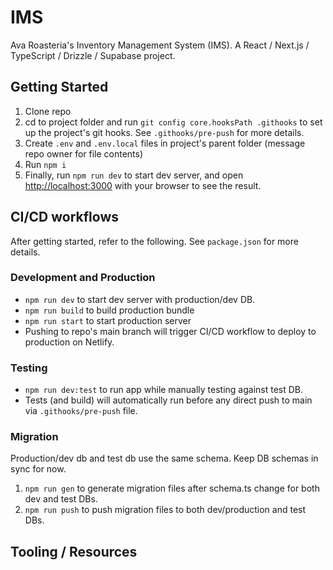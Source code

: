 # IMS

Ava Roasteria's Inventory Management System (IMS).
A React / Next.js / TypeScript / Drizzle / Supabase project.

## Getting Started

1. Clone repo
2. cd to project folder and run `git config core.hooksPath .githooks` to set up the project's git hooks. See `.githooks/pre-push` for more details.
3. Create `.env` and `.env.local` files in project's parent folder (message repo owner for file contents)
4. Run `npm i`
5. Finally, run `npm run dev` to start dev server, and open [http://localhost:3000](http://localhost:3000) with your browser to see the result.

## CI/CD workflows

After getting started, refer to the following. See `package.json` for more details.

### Development and Production

-   `npm run dev` to start dev server with production/dev DB.
-   `npm run build` to build production bundle
-   `npm run start` to start production server
-   Pushing to repo's main branch will trigger CI/CD workflow to deploy to production on Netlify.

### Testing

-   `npm run dev:test` to run app while manually testing against test DB.
-   Tests (and build) will automatically run before any direct push to main via `.githooks/pre-push` file.

### Migration

Production/dev db and test db use the same schema. Keep DB schemas in sync for now.

1. `npm run gen` to generate migration files after schema.ts change for both dev and test DBs.
2. `npm run push` to push migration files to both dev/production and test DBs.

## Tooling / Resources
